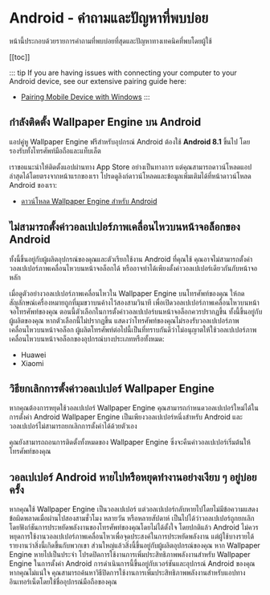 # Android - คำถามและปัญหาที่พบบ่อย

หน้านี้ประกอบด้วยรายการคำถามที่พบบ่อยที่สุดและปัญหาทางเทคนิคที่พบโดยผู้ใช้

[[toc]]

::: tip
If you are having issues with connecting your computer to your Android device, see our extensive pairing guide here:

* [Pairing Mobile Device with Windows](/mobile/pairing.html)
:::

## กำลังติดตั้ง Wallpaper Engine บน Android

แอปคู่หู Wallpaper Engine ฟรีสำหรับอุปกรณ์ Android ต้องใช้ **Android 8.1** ขึ้นไป โดยรองรับทั้งโทรศัพท์มือถือและแท็บเล็ต

เราขอแนะนำให้ติดตั้งแอปผ่านทาง App Store อย่างเป็นทางการ แต่คุณสามารถดาวน์โหลดแอปล่าสุดได้โดยตรงจากหน้าแรกของเรา โปรดดูลิงก์ดาวน์โหลดและข้อมูลเพิ่มเติมได้ที่หน้าดาวน์โหลด Android ของเรา:

* [ดาวน์โหลด Wallpaper Engine สำหรับ Android](https://www.wallpaperengine.io/android/)

## ไม่สามารถตั้งค่าวอลเปเปอร์ภาพเคลื่อนไหวบนหน้าจอล็อกของ Android

ทั้งนี้ขึ้นอยู่กับผู้ผลิตอุปกรณ์ของคุณและตัวเรียกใช้งาน Android ที่คุณใช้ คุณอาจไม่สามารถตั้งค่าวอลเปเปอร์ภาพเคลื่อนไหวบนหน้าจอล็อกได้ หรืออาจทำได้เพียงตั้งค่าวอลเปเปอร์เดียวกันกับหน้าจอหลัก

เมื่อดูตัวอย่างวอลเปเปอร์ภาพเคลื่อนไหวใน Wallpaper Engine บนโทรศัพท์ของคุณ ให้กดสัญลักษณ์เครื่องหมายถูกที่มุมขวาบนค้างไว้สองสามวินาที เพื่อเปิดวอลเปเปอร์ภาพเคลื่อนไหวบนหน้าจอโทรศัพท์ของคุณ ตอนนี้ตัวเลือกในการตั้งค่าวอลเปเปอร์บนหน้าจอล็อกควรปรากฏขึ้น ทั้งนี้ขึ้นอยู่กับผู้ผลิตของคุณ หากตัวเลือกนี้ไม่ปรากฏขึ้น แสดงว่าโทรศัพท์ของคุณไม่รองรับวอลเปเปอร์ภาพเคลื่อนไหวบนหน้าจอล็อก ผู้ผลิตโทรศัพท์ต่อไปนี้เป็นที่ทราบกันดีว่าไม่อนุญาตให้ใช้วอลเปเปอร์ภาพเคลื่อนไหวบนหน้าจอล็อกของอุปกรณ์บางประเภทหรือทั้งหมด:

* Huawei
* Xiaomi

## วิธียกเลิกการตั้งค่าวอลเปเปอร์ Wallpaper Engine

หากคุณต้องการหยุดใช้วอลเปเปอร์ Wallpaper Engine คุณสามารถกำหนดวอลเปเปอร์ใหม่ได้ในการตั้งค่า Android Wallpaper Engine เป็นเพียงวอลเปเปอร์หนึ่งสำหรับ Android และวอลเปเปอร์ไม่สามารถยกเลิกการตั้งค่าได้ด้วยตัวเอง

คุณยังสามารถถอนการติดตั้งทั้งหมดของ Wallpaper Engine ซึ่งจะคืนค่าวอลเปเปอร์เริ่มต้นให้โทรศัพท์ของคุณ

## วอลเปเปอร์ Android หายไปหรือหยุดทำงานอย่างเงียบ ๆ อยู่บ่อยครั้ง

หากคุณใช้ Wallpaper Engine เป็นวอลเปเปอร์ แต่วอลเปเปอร์กลับหายไปโดยไม่มีข้อความแสดงข้อผิดพลาดเมื่อผ่านไปสองสามชั่วโมง หลายวัน หรือหลายสัปดาห์ เป็นไปได้ว่าวอลเปเปอร์ถูกยกเลิกโดยฟังก์ชันการประหยัดพลังงานของโทรศัพท์ของคุณโดยไม่ได้ตั้งใจ โดยปกติแล้ว Android ไม่ควรหยุดการใช้งานวอลเปเปอร์ภาพเคลื่อนไหวเพื่อจุดประสงค์ในการประหยัดพลังงาน แต่ผู้ใช้บางรายได้รายงานว่าสิ่งนี้เกิดขึ้นกับพวกเขา ส่วนใหญ่แล้วสิ่งนี้ขึ้นอยู่กับผู้ผลิตอุปกรณ์ของคุณ หาก Wallpaper Engine หายไปเป็นประจำ โปรดปิดการใช้งานการเพิ่มประสิทธิภาพพลังงานสำหรับ Wallpaper Engine ในการตั้งค่า Android การดำเนินการนี้ขึ้นอยู่กับเวอร์ชันและอุปกรณ์ Android ของคุณ หากคุณไม่แน่ใจ คุณสามารถค้นหาวิธีปิดการใช้งานการเพิ่มประสิทธิภาพพลังงานสำหรับแอปทางอินเทอร์เน็ตโดยใช้ชื่ออุปกรณ์มือถือของคุณ